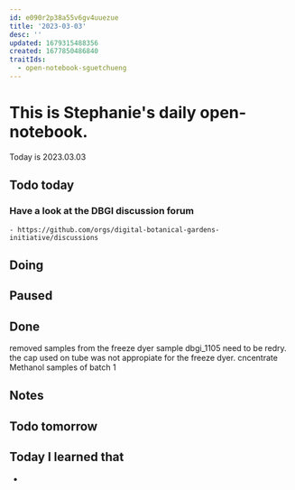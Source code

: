 ```yaml
---
id: e090r2p38a55v6gv4uuezue
title: '2023-03-03'
desc: ''
updated: 1679315488356
created: 1677850486840
traitIds:
  - open-notebook-sguetchueng
---
```


# This is Stephanie's daily open-notebook.

Today is 2023.03.03

## Todo today

### Have a look at the DBGI discussion forum
    - https://github.com/orgs/digital-botanical-gardens-initiative/discussions
###
###

## Doing

## Paused

## Done
removed samples from the freeze dyer
sample dbgi_1105 need to be redry. the cap used on tube was not appropiate for the freeze dyer.
cncentrate Methanol samples of batch 1
## Notes

## Todo tomorrow

###
###
###


## Today I learned that

- 